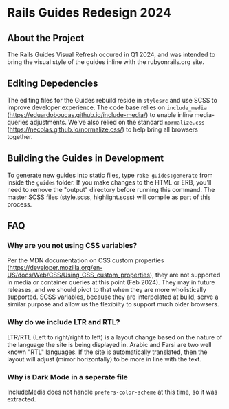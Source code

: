# Rails Guides Redesign 2024

## About the Project

The Rails Guides Visual Refresh occured in Q1 2024, and was intended to bring the visual style of the guides inline with the rubyonrails.org site. 

## Editing Depedencies

The editing files for the Guides rebuild reside in `stylesrc` and use SCSS to improve developer experience. The code base relies on `include_media` (https://eduardoboucas.github.io/include-media/) to enable inline media-queries adjustments. We've also relied on the standard `normalize.css` (https://necolas.github.io/normalize.css/) to help bring all browsers together.

## Building the Guides in Development

To generate new guides into static files, type `rake guides:generate` from inside the `guides` folder. If you make changes to the HTML or ERB, you'll need to remove the "output" directory before running this command. The master SCSS files (style.scss, highlight.scss) will compile as part of this process. 

## FAQ

### Why are you not using CSS variables?

Per the MDN documentation on CSS custom properties (https://developer.mozilla.org/en-US/docs/Web/CSS/Using_CSS_custom_properties), they are not supported in media or container queries at this point (Feb 2024). They may in future releases, and we should pivot to that when they are more wholistically supported. SCSS variables, because they are interpolated at build, serve a similar purpose and allow us the flexibilty to support much older browsers.

### Why do we include LTR and RTL?

LTR/RTL (Left to right/right to left) is a layout change based on the nature of the language the site is being displayed in. Arabic and Farsi are two well known "RTL" languages. If the site is automatically translated, then the layout will adjust (mirror horizontally) to be more in line with the text.

### Why is Dark Mode in a seperate file

IncludeMedia does not handle `prefers-color-scheme` at this time, so it was extracted.